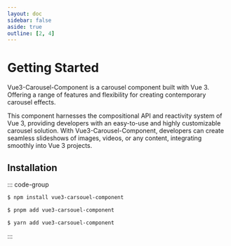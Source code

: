 ```yaml
---
layout: doc
sidebar: false
aside: true
outline: [2, 4]
---
```


# Getting Started

Vue3-Carousel-Component is a carousel component built with Vue 3. Offering a range of features and flexibility for creating contemporary carousel effects.

This component harnesses the compositional API and reactivity system of Vue 3, providing developers with an easy-to-use and highly customizable carousel solution. With Vue3-Carousel-Component, developers can create seamless slideshows of images, videos, or any content, integrating smoothly into Vue 3 projects.

## Installation

::: code-group

```sh [npm]
$ npm install vue3-carsouel-component
```

```sh [pnpm]
$ pnpm add vue3-carsouel-component
```

```sh [yarn]
$ yarn add vue3-carsouel-component
```

:::
